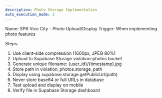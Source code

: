 ```yaml
---
description: Photo Storage Implementation
auto_execution_mode: 3
---
```


Name: SPR Vice City - Photo Upload/Display
Trigger: When implementing photo features

Steps:
1. Use client-side compression (1600px, JPEG 80%)
2. Upload to Supabase Storage violation-photos bucket
3. Generate unique filename: {user_id}/{timestamp}.jpg
4. Store path in violation_photos.storage_path
5. Display using supabase.storage.getPublicUrl(path)
6. Never store base64 or full URLs in database
7. Test upload and display on mobile
8. Verify file in Supabase Storage dashboard